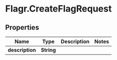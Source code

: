 # Flagr.CreateFlagRequest

## Properties
Name | Type | Description | Notes
------------ | ------------- | ------------- | -------------
**description** | **String** |  | 


